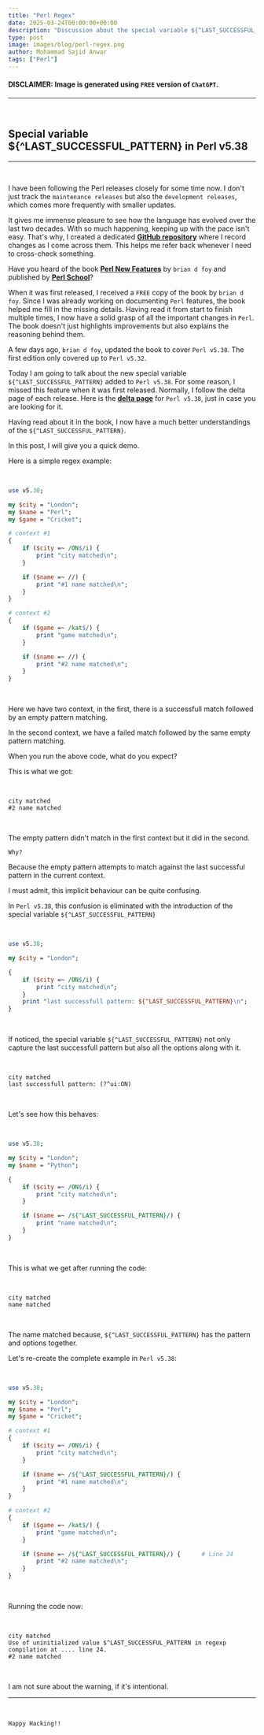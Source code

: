 ```yaml
---
title: "Perl Regex"
date: 2025-03-24T00:00:00+00:00
description: "Discussion about the special variable ${^LAST_SUCCESSFUL_PATTERN} in Perl v5.38."
type: post
image: images/blog/perl-regex.png
author: Mohammad Sajid Anwar
tags: ["Perl"]
---
```


#### **DISCLAIMER:** Image is generated using `FREE` version of `ChatGPT`.
***

<br>

## Special variable ${^LAST_SUCCESSFUL_PATTERN} in Perl v5.38
***

<br>

I have been following the Perl releases closely for some time now. I don't just track the `maintenance releases` but also the `development releases`, which comes more frequently with smaller updates.

It gives me immense pleasure to see how the language has evolved over the last two decades. With so much happening, keeping up with the pace isn't easy. That's why, I created a dedicated [**GitHub repository**](https://github.com/manwar/perl-cool-snippets) where I record changes as I come across them. This helps me refer back whenever I need to cross-check something.

Have you heard of the book [**Perl New Features**](https://leanpub.com/perl_new_features) by `brian d foy` and published by [**Perl School**](https://perlschool.com)?

When it was first released, I received a `FREE` copy of the book by `brian d foy`. Since I was already working on documenting `Perl` features, the book helped me fill in the missing details. Having read it from start to finish multiple times, I now have a solid grasp of all the important changes in `Perl`. The book doesn't just highlights improvements but also explains the reasoning behind them.

A few days ago, `brian d foy`, updated the book to cover `Perl v5.38`. The first edition only covered up to `Perl v5.32`.

Today I am going to talk about the new special variable `${^LAST_SUCCESSFUL_PATTERN}` added to `Perl v5.38`. For some reason, I missed this feature when it was first released. Normally, I follow the delta page of each release. Here is the [**delta page**](https://perldoc.perl.org/perl5380delta) for `Perl v5.38`, just in case you are looking for it.

Having read about it in the book, I now have a much better understandings of the `${^LAST_SUCCESSFUL_PATTERN}`.

In this post, I will give you a quick demo.

Here is a simple regex example:

<br>

```perl
use v5.30;

my $city = "London";
my $name = "Perl";
my $game = "Cricket";

# context #1
{
    if ($city =~ /ON$/i) {
        print "city matched\n";
    }

    if ($name =~ //) {
        print "#1 name matched\n";
    }
}

# context #2
{
    if ($game =~ /kat$/) {
        print "game matched\n";
    }

    if ($name =~ //) {
        print "#2 name matched\n";
    }
}
```

<br>

Here we have two context, in the first, there is a successfull match followed by an empty pattern matching.

In the second context, we have a failed match followed by the same empty pattern matching.

When you run the above code, what do you expect?

This is what we got:

<br>

    city matched
    #2 name matched

<br>

The empty pattern didn't match in the first context but it did in the second.

`Why?`

Because the empty pattern attempts to match against the last successful pattern in the current context.

I must admit, this implicit behaviour can be quite confusing.

In `Perl v5.38`, this confusion is eliminated with the introduction of the special variable `${^LAST_SUCCESSFUL_PATTERN}`

<br>

```perl
use v5.38;

my $city = "London";

{
    if ($city =~ /ON$/i) {
        print "city matched\n";
    }
    print "last successfull pattern: ${^LAST_SUCCESSFUL_PATTERN}\n";
}
```

<br>

If noticed, the special variable `${^LAST_SUCCESSFUL_PATTERN}` not only capture the last successfull pattern but also all the options along with it.

<br>

    city matched
    last successfull pattern: (?^ui:ON)

<br>

Let's see how this behaves:

<br>

```perl
use v5.38;

my $city = "London";
my $name = "Python";

{
    if ($city =~ /ON$/i) {
        print "city matched\n";
    }

    if ($name =~ /${^LAST_SUCCESSFUL_PATTERN}/) {
        print "name matched\n";
    }
}
```

<br>

This is what we get after running the code:

<br>

    city matched
    name matched

<br>

The name matched because, `${^LAST_SUCCESSFUL_PATTERN}` has the pattern and options together.

Let's re-create the complete example in `Perl v5.38`:

<br>

```perl
use v5.38;

my $city = "London";
my $name = "Perl";
my $game = "Cricket";

# context #1
{
    if ($city =~ /ON$/i) {
        print "city matched\n";
    }

    if ($name =~ /${^LAST_SUCCESSFUL_PATTERN}/) {
        print "#1 name matched\n";
    }
}

# context #2
{
    if ($game =~ /kat$/) {
        print "game matched\n";
    }

    if ($name =~ /${^LAST_SUCCESSFUL_PATTERN}/) {      # Line 24
        print "#2 name matched\n";
    }
}
```

<br>

Running the code now:

<br>

    city matched
    Use of uninitialized value $^LAST_SUCCESSFUL_PATTERN in regexp compilation at .... line 24.
    #2 name matched

<br>

I am not sure about the warning, if it's intentional.

***

<br>

`Happy Hacking!!`
